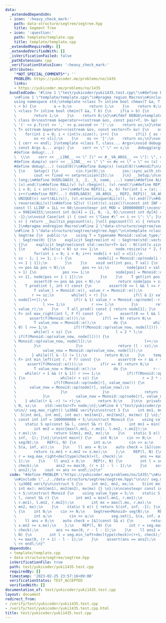 ```yaml
---
data:
  _extendedDependsOn:
  - icon: ':heavy_check_mark:'
    path: data-structure/segtree/segtree.hpp
    title: Segment Tree
  - icon: ':question:'
    path: template/template.cpp
    title: template/template.cpp
  _extendedRequiredBy: []
  _extendedVerifiedWith: []
  _isVerificationFailed: false
  _pathExtension: cpp
  _verificationStatusIcon: ':heavy_check_mark:'
  attributes:
    '*NOT_SPECIAL_COMMENTS*': ''
    PROBLEM: https://yukicoder.me/problems/no/1435
    links:
    - https://yukicoder.me/problems/no/1435
  bundledCode: "#line 1 \"test/yukicoder/yuki1435.test.cpp\"\n#define PROBLEM \"https://yukicoder.me/problems/no/1435\"\
    \n#line 1 \"template/template.cpp\"\n#pragma region Macros\n#include <bits/stdc++.h>\n\
    using namespace std;\ntemplate <class T> inline bool chmax(T &a, T b) {\n    if(a\
    \ < b) {\n        a = b;\n        return 1;\n    }\n    return 0;\n}\ntemplate\
    \ <class T> inline bool chmin(T &a, T b) {\n    if(a > b) {\n        a = b;\n\
    \        return 1;\n    }\n    return 0;\n}\n#ifdef DEBUG\ntemplate <class T,\
    \ class U>\nostream &operator<<(ostream &os, const pair<T, U> &p) {\n    os <<\
    \ '(' << p.first << ',' << p.second << ')';\n    return os;\n}\ntemplate <class\
    \ T> ostream &operator<<(ostream &os, const vector<T> &v) {\n    os << '{';\n\
    \    for(int i = 0; i < (int)v.size(); i++) {\n        if(i) { os << ','; }\n\
    \        os << v[i];\n    }\n    os << '}';\n    return os;\n}\nvoid debugg()\
    \ { cerr << endl; }\ntemplate <class T, class... Args>\nvoid debugg(const T &x,\
    \ const Args &... args) {\n    cerr << \" \" << x;\n    debugg(args...);\n}\n\
    #define debug(...)                                                           \
    \  \\\n    cerr << __LINE__ << \" [\" << #__VA_ARGS__ << \"]: \", debugg(__VA_ARGS__)\n\
    #define dump(x) cerr << __LINE__ << \" \" << #x << \" = \" << (x) << endl\n#else\n\
    #define debug(...) (void(0))\n#define dump(x) (void(0))\n#endif\n\nstruct Setup\
    \ {\n    Setup() {\n        cin.tie(0);\n        ios::sync_with_stdio(false);\n\
    \        cout << fixed << setprecision(15);\n    }\n} __Setup;\n\nusing ll = long\
    \ long;\n#define OVERLOAD3(_1, _2, _3, name, ...) name\n#define ALL(v) (v).begin(),\
    \ (v).end()\n#define RALL(v) (v).rbegin(), (v).rend()\n#define REP1(i, n) for(int\
    \ i = 0; i < int(n); i++)\n#define REP2(i, a, b) for(int i = (a); i < int(b);\
    \ i++)\n#define REP(...) OVERLOAD3(__VA_ARGS__, REP2, REP1)(__VA_ARGS__)\n#define\
    \ UNIQUE(v) sort(ALL(v)), (v).erase(unique(ALL(v)), (v).end())\n#define REVERSE(v)\
    \ reverse(ALL(v))\n#define SZ(v) ((int)(v).size())\nconst int INF = 1 << 30;\n\
    const ll LLINF = 1LL << 60;\nconstexpr int MOD = 1000000007;\nconstexpr int MOD2\
    \ = 998244353;\nconst int dx[4] = {1, 0, -1, 0};\nconst int dy[4] = {0, 1, 0,\
    \ -1};\n\nvoid Case(int i) { cout << \"Case #\" << i << \": \"; }\nint popcount(int\
    \ x) { return __builtin_popcount(x); }\nll popcount(ll x) { return __builtin_popcountll(x);\
    \ }\n#pragma endregion Macros\n#line 2 \"data-structure/segtree/segtree.hpp\"\n\
    \n#line 5 \"data-structure/segtree/segtree.hpp\"\n\ntemplate <class Monoid> class\
    \ Segtree {\n  public:\n    using T = typename Monoid::value_type;\n\n    Segtree()\
    \ : Segtree(0) {}\n    explicit Segtree(int n) : Segtree(std::vector<T>(n, Monoid::e()))\
    \ {}\n    explicit Segtree(const std::vector<T> &v) : N((int)v.size()), sz(1)\
    \ {\n        while(sz < N) sz <<= 1;\n        node.resize(sz * 2, Monoid::e());\n\
    \        for(int i = 0; i < N; i++) node[i + sz] = v[i];\n        for(int i =\
    \ sz - 1; i >= 1; i--) {\n            node[i] = Monoid::op(node[i << 1], node[i\
    \ << 1 | 1]);\n        }\n    }\n    void set(int pos, T val) {\n        assert(0\
    \ <= pos && pos < N);\n        pos += sz;\n        node[pos] = val;\n        while(pos\
    \ > 1) {\n            pos >>= 1;\n            node[pos] = Monoid::op(node[pos\
    \ << 1], node[pos << 1 | 1]);\n        }\n    }\n    T get(int pos) const {\n\
    \        assert(0 <= pos && pos < N);\n        return node[pos + sz];\n    }\n\
    \    T prod(int l, int r) const {\n        assert(0 <= l && l <= r && r <= N);\n\
    \        T value_l = Monoid::e(), value_r = Monoid::e();\n        l += sz;\n \
    \       r += sz;\n        while(l < r) {\n            if(l & 1) value_l = Monoid::op(value_l,\
    \ node[l++]);\n            if(r & 1) value_r = Monoid::op(node[--r], value_r);\n\
    \            l >>= 1;\n            r >>= 1;\n        }\n        return Monoid::op(value_l,\
    \ value_r);\n    }\n    T all_prod() const { return node[1]; }\n    template <class\
    \ F> int max_right(int l, F f) const {\n        assert(0 <= l && l <= N);\n  \
    \      assert(f(Monoid::e()));\n        if(l == N) return N;\n        l += sz;\n\
    \        T value_now = Monoid::e();\n        do {\n            while((l & 1) ==\
    \ 0) l >>= 1;\n            if(!f(Monoid::op(value_now, node[l]))) {\n        \
    \        while(l < sz) {\n                    l = 2 * l;\n                   \
    \ if(f(Monoid::op(value_now, node[l]))) {\n                        value_now =\
    \ Monoid::op(value_now, node[l]);\n                        l++;\n            \
    \        }\n                }\n                return (l - sz);\n            }\n\
    \            value_now = Monoid::op(value_now, node[l]);\n            l++;\n \
    \       } while((l & -l) != l);\n        return N;\n    }\n    template <class\
    \ F> int min_left(int r, F f) const {\n        assert(0 <= r && r <= N);\n   \
    \     assert(f(Monoid::e()));\n        if(r == 0) return 0;\n        r += sz;\n\
    \        T value_now = Monoid::e();\n        do {\n            r--;\n        \
    \    while(r > 1 && (r & 1)) r >>= 1;\n            if(!f(Monoid::op(node[r], value_now)))\
    \ {\n                while(r < sz) {\n                    r = 2 * r + 1;\n   \
    \                 if(f(Monoid::op(node[r], value_now))) {\n                  \
    \      value_now = Monoid::op(node[r], value_now);\n                        r--;\n\
    \                    }\n                }\n                return ((r + 1) - sz);\n\
    \            }\n            value_now = Monoid::op(node[r], value_now);\n    \
    \    } while((r & -r) != r);\n        return 0;\n    }\n\n  private:\n    int\
    \ N, sz;\n    std::vector<T> node;\n};\n#line 4 \"test/yukicoder/yuki1435.test.cpp\"\
    \n\n// seg.max_right() \u306E verify\n\nstruct S {\n    int mn1, mn2, mx;\n  \
    \  S(int mn1, int mn2, int mx): mn1(mn1), mn2(mn2), mx(mx) {} \n};\n\nconstexpr\
    \ const int inf = 1000000000 + 5;\n\nstruct Monoid {\n    using value_type = S;\n\
    \    static S op(const S& l, const S& r) {\n        int mn1 = min(l.mn1, r.mn1);\n\
    \        int mn2 = min({max(l.mn1, r.mn1), l.mn2, r.mn2});\n        int mx = max(l.mx,\
    \ r.mx);\n        return S(mn1, mn2, mx);\n    }\n    static S e() { return S(inf,\
    \ inf, -1); }\n};\n\nint main() {\n    int N;\n    cin >> N;\n    Segtree<Monoid>\
    \ seg(N);\n    REP(i, N) {\n        int a;\n        cin >> a;\n        seg.set(i,\
    \ S(a, inf, a));\n    }\n    ll ans = 0;\n    auto check = [&](const S& x) {\n\
    \        return (x.mn1 + x.mn2 >= x.mx);\n    };\n    REP(l, N) {\n        int\
    \ r = seg.max_right<decltype(check)>(l, check);\n        ans += max(0, r - l -\
    \ 1);\n    }\n    ll ans2 = 0;\n    REP(r, N) {\n        int l = seg.min_left<decltype(check)>(r+1,\
    \ check);\n        ans2 += max(0, (r + 1) - l - 1);\n    }\n    assert(ans ==\
    \ ans2);\n    cout << ans << endl;\n}\n"
  code: "#define PROBLEM \"https://yukicoder.me/problems/no/1435\"\n#include \"../../template/template.cpp\"\
    \n#include \"../../data-structure/segtree/segtree.hpp\"\n\n// seg.max_right()\
    \ \u306E verify\n\nstruct S {\n    int mn1, mn2, mx;\n    S(int mn1, int mn2,\
    \ int mx): mn1(mn1), mn2(mn2), mx(mx) {} \n};\n\nconstexpr const int inf = 1000000000\
    \ + 5;\n\nstruct Monoid {\n    using value_type = S;\n    static S op(const S&\
    \ l, const S& r) {\n        int mn1 = min(l.mn1, r.mn1);\n        int mn2 = min({max(l.mn1,\
    \ r.mn1), l.mn2, r.mn2});\n        int mx = max(l.mx, r.mx);\n        return S(mn1,\
    \ mn2, mx);\n    }\n    static S e() { return S(inf, inf, -1); }\n};\n\nint main()\
    \ {\n    int N;\n    cin >> N;\n    Segtree<Monoid> seg(N);\n    REP(i, N) {\n\
    \        int a;\n        cin >> a;\n        seg.set(i, S(a, inf, a));\n    }\n\
    \    ll ans = 0;\n    auto check = [&](const S& x) {\n        return (x.mn1 +\
    \ x.mn2 >= x.mx);\n    };\n    REP(l, N) {\n        int r = seg.max_right<decltype(check)>(l,\
    \ check);\n        ans += max(0, r - l - 1);\n    }\n    ll ans2 = 0;\n    REP(r,\
    \ N) {\n        int l = seg.min_left<decltype(check)>(r+1, check);\n        ans2\
    \ += max(0, (r + 1) - l - 1);\n    }\n    assert(ans == ans2);\n    cout << ans\
    \ << endl;\n}"
  dependsOn:
  - template/template.cpp
  - data-structure/segtree/segtree.hpp
  isVerificationFile: true
  path: test/yukicoder/yuki1435.test.cpp
  requiredBy: []
  timestamp: '2023-02-25 23:57:16+09:00'
  verificationStatus: TEST_ACCEPTED
  verifiedWith: []
documentation_of: test/yukicoder/yuki1435.test.cpp
layout: document
redirect_from:
- /verify/test/yukicoder/yuki1435.test.cpp
- /verify/test/yukicoder/yuki1435.test.cpp.html
title: test/yukicoder/yuki1435.test.cpp
---
```

